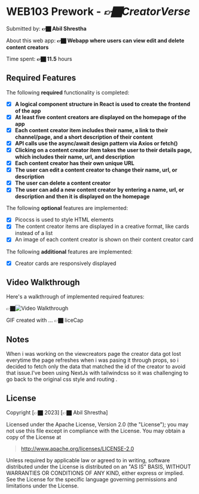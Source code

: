 # WEB103 Prework - *👉🏿CreatorVerse*

Submitted by: **👉🏿 Abil Shrestha**

About this web app: **👉🏿 Webapp where users can view edit and delete content creators**

Time spent: **👉🏿 11.5** hours

## Required Features

The following **required** functionality is completed:

<!-- 👉🏿👉🏿👉🏿 Make sure to check off completed functionality below -->
- [x] **A logical component structure in React is used to create the frontend of the app**
- [x] **At least five content creators are displayed on the homepage of the app**
- [x] **Each content creator item includes their name, a link to their channel/page, and a short description of their content**
- [x] **API calls use the async/await design pattern via Axios or fetch()**
- [x] **Clicking on a content creator item takes the user to their details page, which includes their name, url, and description**
- [x] **Each content creator has their own unique URL**
- [x] **The user can edit a content creator to change their name, url, or description**
- [x] **The user can delete a content creator**
- [x] **The user can add a new content creator by entering a name, url, or description and then it is displayed on the homepage**

The following **optional** features are implemented:

- [x] Picocss is used to style HTML elements
- [x] The content creator items are displayed in a creative format, like cards instead of a list
- [x] An image of each content creator is shown on their content creator card

The following **additional** features are implemented:

* [x] Creator cards are responsively displayed

## Video Walkthrough

Here's a walkthrough of implemented required features:

👉🏿<img src='https://gifyu.com/image/ScoUU' title='Video Walkthrough' width='' alt='Video Walkthrough' />

<!-- Replace this with whatever GIF tool you used! -->
GIF created with ...  👉🏿 liceCap

## Notes

When i was working on the viewcreators page the creator data got lost everytime the page refreshes when i was pasing it through props, so i decided to fetch only the data that matched the id of the creator to avoid that issue.I've been using NextJs with tailwindcss so it was challenging to go back to the original css style and routing .

## License

Copyright [👉🏿 2023] [👉🏿 Abil Shrestha]

Licensed under the Apache License, Version 2.0 (the "License"); you may not use this file except in compliance with the License. You may obtain a copy of the License at

> http://www.apache.org/licenses/LICENSE-2.0

Unless required by applicable law or agreed to in writing, software distributed under the License is distributed on an "AS IS" BASIS, WITHOUT WARRANTIES OR CONDITIONS OF ANY KIND, either express or implied. See the License for the specific language governing permissions and limitations under the License.